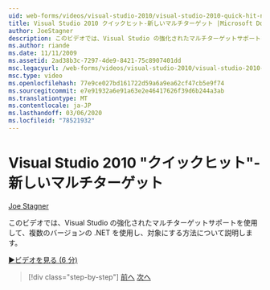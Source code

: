 ```yaml
---
uid: web-forms/videos/visual-studio-2010/visual-studio-2010-quick-hit-new-multi-targeting
title: Visual Studio 2010 クイックヒット-新しいマルチターゲット |Microsoft Docs
author: JoeStagner
description: このビデオでは、Visual Studio の強化されたマルチターゲットサポートを使用して、複数のバージョンの .NET を使用し、対象にする方法について説明します。
ms.author: riande
ms.date: 11/11/2009
ms.assetid: 2ad38b3c-7297-4de9-8421-75c8907401dd
msc.legacyurl: /web-forms/videos/visual-studio-2010/visual-studio-2010-quick-hit-new-multi-targeting
msc.type: video
ms.openlocfilehash: 77e9ce027bd161722d59a6a9ea62cf47cb5e9f74
ms.sourcegitcommit: e7e91932a6e91a63e2e46417626f39d6b244a3ab
ms.translationtype: MT
ms.contentlocale: ja-JP
ms.lasthandoff: 03/06/2020
ms.locfileid: "78521932"
---
```

# <a name="visual-studio-2010-quick-hit---new-multi-targeting"></a>Visual Studio 2010 "クイックヒット"-新しいマルチターゲット

[Joe Stagner](https://github.com/JoeStagner)

このビデオでは、Visual Studio の強化されたマルチターゲットサポートを使用して、複数のバージョンの .NET を使用し、対象にする方法について説明します。

[&#9654;ビデオを見る (6 分)](https://channel9.msdn.com/Blogs/ASP-NET-Site-Videos/visual-studio-2010-quick-hit-new-multi-targeting)

> [!div class="step-by-step"]
> [前へ](visual-studio-2010-quick-hit-new-web-project-template.md)
> [次へ](visual-studio-2010-quick-hit-websites-instead-of-web-projects.md)
